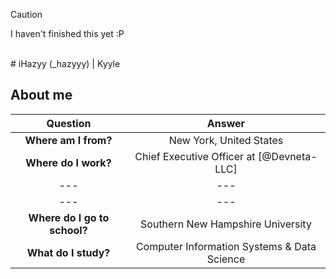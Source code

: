 > [!CAUTION]
> I haven't finished this yet :P

<br>
# iHazyy (_hazyyy) | Kyyle

## About me
| Question                      | Answer                                           |
| :---------------------------: | :----------------------------------------------: |
| **Where am I from?**              | New York, United States                          |
| **Where do I work?**              | Chief Executive Officer at [@Devneta-LLC]        |
| ---                           | ---                                              |
| ---                           | ---                                              |
| **Where do I go to school?**     | Southern New Hampshire University                |
| **What do I study?**              | Computer Information Systems & Data Science      |

